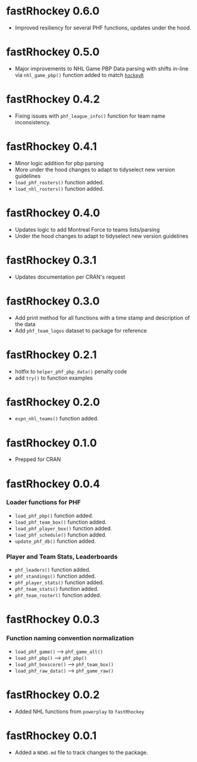 # **fastRhockey 0.6.0**

* Improved resiliency for several PHF functions, updates under the hood.

# **fastRhockey 0.5.0**

* Major improvements to NHL Game PBP Data parsing with shifts in-line via ```nhl_game_pbp()``` function added to match [```hockeyR```](https://hockeyr.netlify.app)

# **fastRhockey 0.4.2**

* Fixing issues with ```phf_league_info()``` function for team name inconsistency.

# **fastRhockey 0.4.1**

* Minor logic addition for pbp parsing
* More under the hood changes to adapt to tidyselect new version guidelines
* ```load_phf_rosters()``` function added.
* ```load_nhl_rosters()``` function added.

# **fastRhockey 0.4.0**

* Updates logic to add Montreal Force to teams lists/parsing
* Under the hood changes to adapt to tidyselect new version guidelines

# **fastRhockey 0.3.1**

* Updates documentation per CRAN's request

# **fastRhockey 0.3.0**

* Add print method for all functions with a time stamp and description of the data
* Add `phf_team_logos` dataset to package for reference

# **fastRhockey 0.2.1**

* hotfix to `helper_phf_pbp_data()` penalty code
* add `try()` to function examples

# **fastRhockey 0.2.0**

* `espn_nhl_teams()` function added.

# **fastRhockey 0.1.0**

* Prepped for CRAN

# **fastRhockey 0.0.4**

### Loader functions for PHF

* `load_phf_pbp()` function added.
* `load_phf_team_box()` function added.
* `load_phf_player_box()` function added.
* `load_phf_schedule()` function added.
* `update_phf_db()` function added.

### Player and Team Stats, Leaderboards

* `phf_leaders()` function added.
* `phf_standings()` function added.
* `phf_player_stats()` function added.
* `phf_team_stats()` function added.
* `phf_team_roster()` function added.

# **fastRhockey 0.0.3**

### Function naming convention normalization

* `load_phf_game()` --> `phf_game_all()`
* `load_phf_pbp()` --> `phf_pbp()`
* `load_phf_boxscore()` --> `phf_team_box()`
* `load_phf_raw_data()` --> `phf_game_raw()`

# **fastRhockey 0.0.2**

* Added NHL functions from `powerplay` to `fastRhockey`

# **fastRhockey 0.0.1**

* Added a `NEWS.md` file to track changes to the package.
